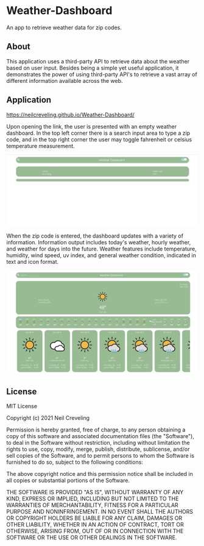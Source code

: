 # Weather-Dashboard
An app to retrieve weather data for zip codes.

## About

This application uses a third-party API to retrieve data about the weather based on user input. Besides being a simple yet useful application, it demonstrates the power of using third-party API's to retrieve a vast array of different information available across the web.

## Application

https://neilcreveling.github.io/Weather-Dashboard/

Upon opening the link, the user is presented with an empty weather dashboard. In the top left corner there is a search input area to type a zip code, and in the top right corner the user may toggle fahrenheit or celsius temperature measurement.


![Weather Dashboard Landing Page](./screenshots/weather_landing.png)


When the zip code is entered, the dashboard updates with a variety of information. Information output includes today's weather, hourly weather, and weather for days into the future. Weather features include temperature, humidity, wind speed, uv index, and general weather condition, indicated in text and icon format.


![Weather Dashboard Result Display](./screenshots/weather_result.png)


## License

MIT License

Copyright (c) 2021 Neil Creveling

Permission is hereby granted, free of charge, to any person obtaining a copy of this software and associated documentation files (the "Software"), to deal in the Software without restriction, including without limitation the rights to use, copy, modify, merge, publish, distribute, sublicense, and/or sell copies of the Software, and to permit persons to whom the Software is furnished to do so, subject to the following conditions:

The above copyright notice and this permission notice shall be included in all copies or substantial portions of the Software.

THE SOFTWARE IS PROVIDED "AS IS", WITHOUT WARRANTY OF ANY KIND, EXPRESS OR IMPLIED, INCLUDING BUT NOT LIMITED TO THE WARRANTIES OF MERCHANTABILITY, FITNESS FOR A PARTICULAR PURPOSE AND NONINFRINGEMENT. IN NO EVENT SHALL THE AUTHORS OR COPYRIGHT HOLDERS BE LIABLE FOR ANY CLAIM, DAMAGES OR OTHER LIABILITY, WHETHER IN AN ACTION OF CONTRACT, TORT OR OTHERWISE, ARISING FROM, OUT OF OR IN CONNECTION WITH THE SOFTWARE OR THE USE OR OTHER DEALINGS IN THE SOFTWARE.
